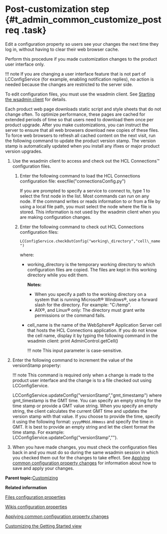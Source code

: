 # Post-customization step {#t_admin_common_customize_postreq .task}

Edit a configuration property so users see your changes the next time they log in, without having to clear their web browser cache.

Perform this procedure if you made customization changes to the product user interface only.

!!! note
    If you are changing a user interface feature that is not part of LCConfigService \(for example, enabling notification replies\), no action is needed because the changes are restricted to the server side.

To edit configuration files, you must use the wsadmin client. See [Starting the wsadmin client](../admin/t_admin_wsadmin_starting.md) for details.

Each product web page downloads static script and style sheets that do not change often. To optimize performance, these pages are cached for extended periods of time so that users need to download them once per product upgrade. After you make customizations, you can instruct the server to ensure that all web browsers download new copies of these files. To force web browsers to refresh all cached content on the next visit, run the following command to update the product version stamp. The version stamp is automatically updated when you install any ifixes or major product version upgrades.

1.  Use the wsadmin client to access and check out the HCL Connections™ configuration files.

    1.  Enter the following command to load the HCL Connections configuration file: execfile\("connectionsConfig.py"\)

        If you are prompted to specify a service to connect to, type 1 to select the first node in the list. Most commands can run on any node. If the command writes or reads information to or from a file by using a local file path, you must select the node where the file is stored. This information is not used by the wsadmin client when you are making configuration changes.

    2.  Enter the following command to check out HCL Connections configuration files:

        `LCConfigService.checkOutConfig("working\_directory","cell\_name")`

        where:

        -   working\_directory is the temporary working directory to which configuration files are copied. The files are kept in this working directory while you edit them.

            **Notes:**

            -   When you specify a path to the working directory on a system that is running Microsoft® Windows®, use a forward slash for the directory. For example: "C:/temp".
            -   AIX®, and Linux® only: The directory must grant write permissions or the command fails.
        -   cell\_name is the name of the WebSphere® Application Server cell that hosts the HCL Connections application. If you do not know the cell name, display it by typing the following command in the wsadmin client: print AdminControl.getCell\(\)

            !!! note
    This input parameter is case-sensitive.

2.  Enter the following command to increment the value of the versionStamp property:

    !!! note
    This command is required only when a change is made to the product user interface and the change is to a file checked out using LCConfigService.

    LCConfigService.updateConfig\("versionStamp","gmt\_timestamp"\) where gmt\_timestamp is the GMT time. You can specify an empty string for the time stamp or provide a GMT value string. When you specify an empty string, the client calculates the current GMT time and updates the version stamp with that value. If you choose to provide the time, specify it using the following format: `yyyyMMdd.HHmmss` and specify the time in GMT. It is best to provide an empty string and let the client format the time stamp. For example: LCConfigService.updateConfig\("versionStamp",""\).

3.  When you have made changes, you must check the configuration files back in and you must do so during the same wsadmin session in which you checked them out for the changes to take effect. See [Applying common configuration property changes](../admin/t_admin_common_save_changes.md) for information about how to save and apply your changes.


**Parent topic:**[Customizing](../customize/c_customize_overview.md)

**Related information**  


[Files configuration properties](../admin/r_admin_files_config_properties2.md)

[Wikis configuration properties](../admin/r_admin_wikis_config_properties2.md)

[Applying common configuration property changes](../admin/t_admin_common_save_changes.md)

[Customizing the Getting Started view](../customize/t_customize_getting_started_page.md)


